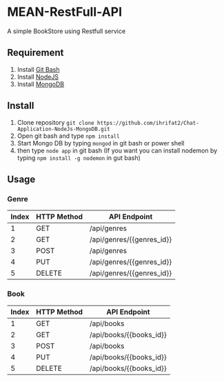 # MEAN-RestFull-API

A simple BookStore using Restfull service

## Requirement

1. Install [Git Bash](https://git-scm.com/)
2. Install [NodeJS](https://nodejs.org/en/)
3. Install [MongoDB](https://www.mongodb.com/)

## Install 

1. Clone repository `git clone https://github.com/ihrifat2/Chat-Application-NodeJs-MongoDB.git`
2. Open git bash and type `npm install`
3. Start Mongo DB by typing `mongod` in git bash or power shell
4. then type `node app` in git bash (If you want you can install nodemon by typing `npm install -g nodemon` in gut bash)

## Usage

### Genre

Index | HTTP Method | API Endpoint
----------|----------|----------
1 | GET | /api/genres
2 | GET | /api/genres/{{genres_id}}
3 | POST | /api/genres
4 | PUT | /api/genres/{{genres_id}}
5 | DELETE | /api/genres/{{genres_id}}

### Book

Index | HTTP Method | API Endpoint
----------|----------|----------
1 | GET | /api/books
2 | GET | /api/books/{{books_id}}
3 | POST | /api/books
4 | PUT | /api/books/{{books_id}}
5 | DELETE | /api/books/{{books_id}}